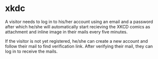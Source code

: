 # xkdc
A visitor needs to log in to his/her account using an email and a password after which he/she will automatically start recieving
the XKCD comics as attachment and inline image in their mails every five minutes. 

If the visitor is not yet registered, he/she can create a new account and follow their mail to find verification link. After
verifying their mail, they can log in to receive the mails. 

